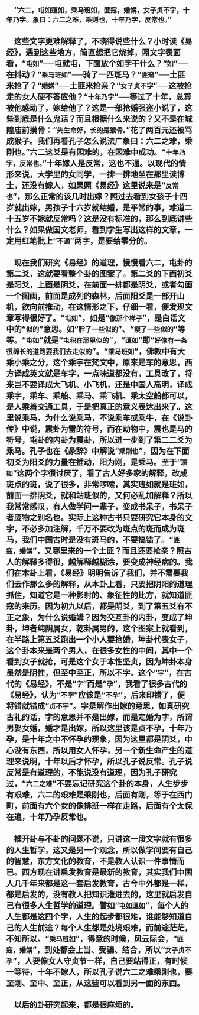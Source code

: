 &emsp;“``六二，屯如邅如，乘马班如，匪寇，婚媾，女子贞不字，十年乃字。象曰：六二之难，乘则也，十年乃字，反常也。``”
---
&emsp;这些文字更难解释了，不晓得说些什么？小时读《易经》，遇到这些地方，简直想把它烧掉，照文字表面看，“``屯如``”──屯就屯，下面放个如字干什么？“``如``”──在抖动？“``乘马班如``”──骑了一匹斑马？“``匪寇``”──土匪来抢了？“``婚媾``”──土匪来抢亲？“``女子贞不字``”──这被抢走的女人硬不答应他？“``十年乃字``”──等过了十年，总算被他感动了，嫁给他了？这是一部抢婚强盗小说了，这些到底是什么鬼话？而且根据什么来说的？又不是在城隍庙前摸骨：“``先生命好，长的是猴骨。``”花了两百元还被骂成猴子。我们再看孔子怎么说法广象曰：六二之难，乘刚也。”六二这爻是有困难的，在困难中成功。“``十年乃字，反常也。``”十年嫁人是反常，这也不通。以现代的情形来说，大学里的女同学，一排一排地坐在那里读博士，还没有嫁人，如果照《易经》这里说来是“``反常也``”，那么正常的该几时出嫁？照过去看到女孩子十四岁就出嫁，男孩子十六岁就结婚，是平常的事，难道二十五岁不嫁就反常吗？这是没有标准的，那么到底讲些什么？如果做国文老师，看到学生写出这样的文章，一定用红笔批上“``不通``”两字，是要给零分的。
---
&emsp;现在我们研究《易经》的道理，慢慢看六二，屯卦的第二爻，这就要看整个卦的图案了。第二爻的下面初爻是阳爻，上面是阴爻，在前面一排都是阴爻，或者勾画一个图画，前面是成列的森林，后面阳爻是一部开山机，欲向前推动，在这情形之下，仔细一看，便发现文章写得很好了。“``屯如``”，如是“``像那个样子``”，是白话文中的“``似的``”意思。如“``胖了一些似的``”、“``瘦了一些似的``”等等。“``屯如``”就是“``屯积在那里似的``”，“``邅如``”即“``好像有一条很绵长的道路要我们去走似的``”。“``乘马班如``”，佛教中有大乘小乘之分，这个乘宇在梵文中，原来是车的意思，西方译成英文就是车字，一点味道都没有，工具改了，将来岂不要译成大飞机、小飞机，还是中国人高明，译成乘字，乘车、乘船、乘马、乘飞机、乘太空船都可以，是人乘着交通工具，于是把真正的意义表达出来了。这里说乘马，为什么说乘马，不说乘车或乘牛，在《说卦传》中说，震卦为雷的符号，而在动物中，震也是马的符号，屯卦的内卦为震卦，所以进一步到了第二二爻为乘马。孔子也在《彖辞》中解说“``乘刚也``”，因为在下面初爻为阳爻的力量在推动，阳为刚，是乘马。至于“``班如``”这两个字很讨厌了，看了古人好多家的解释，改成斑点的斑，说了很多，非常啰嗦，其实班如就是班如，前面一排阴爻，就和站班似的，又何必乱加解释？所以我常常感叹，有人做学问一辈子，变成书呆子，书呆子者废物之别名也。实际上这种古书只要研究它本身的文字，不必多加注解，千万不要改为斑点的斑而成为斑马，我们中国古时是没有斑马的，不要搞错了。“``匪寇，婚媾``”，又哪里来的一个土匪？而且还要抢亲？照古人的解释多得很，越解释越糊涂，要变成神经病的。我们在本卦上看，《易经》明明告诉了我们，并不需要我们去作那么多的解释，从本卦上看，只要把阴阳的道理抓住，知道它是一种影射的、象征性的比方，就知道匪寇的来历。因为初九以后，都是阴爻，到了第五爻有不正之象，为什么说婚媾？因为交互卦的内卦，变成了坤卦，坤者纯阴属女，乾卦属男的，这个图案上就看到，在半路上第五爻跑出一个小人要抢婚，坤卦代表女子，这个卦本来是两个男人，在很多女性的中间，其中一个看到女子就抢，可是这个女于本性坚贞，因为坤卦本身虽然是阴性，但至中至正，所以不字。这个“``宇``”，在古代的《易经》，不是“``字``”而是“``孕``”，我看了很多古代的《易经》，认为“``不字``”应该是“``不孕``”，后来印错了，便将错就错成“``贞不宇``”。字是解作出嫁的意思，如真研究古礼的话，字的意思并不是出嫁，而是定婚为字，所谓男娶女婚，婚才是出嫁，所以这里该是贞不孕，十年乃孕，是十年之中不怀孕的现象，因为这里都是阴爻，中心没有东西，所以用女人怀孕，另一个新生命产生的道理来说明，十年以后才怀孕，所以孔子说反常。孔子说反常是有道理的，不能说没有道理，因为孔子研究过，“``六二之难``”不要忘记研究这个卦的本身，人生步步有艰难，六二的艰难是乘刚也，后面有刚，等于在西门町，前面有六个女的像排班一样在走路，后面有个太保在追，十年乃孕反常也。
---
&emsp;推开卦与不卦的问题不说，只讲这一段文字就有很多的人生哲学，这又是另一个观念，所以做学问要有自己的智慧，东方文化的教育，不是教人认识一件事情而已。西方现在讲启发教育是最新的教育，其实我们中国人几千年来都是这一套启发教育，古今中外都是一样，都是启发的，没有教人把知识灌进去的，这里就启发自己有很多人生哲学的道理。譬如“``屯如邅如``”，每个人的人生都是这四个字，人生的起步都很难，谁能够知道自己的人生前途？每个人生都是处境艰难，而前途茫茫，不知所以。“``乘马班如``”，得意的时候，风云际会，“``匪寇，婚媾``”，到处都会上当、受骗、结合，所以“``女子贞不孕``”，人要像女人守贞节一样，自己要站得正，有时候一等待，十年不嫁人，所以孔子说六二之难乘刚也，要至刚、至中、至正，从这些可以看到另一面的东西。
---
&emsp;以后的卦研究起来，都是很麻烦的。
---
